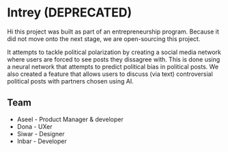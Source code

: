 # Intrey (DEPRECATED)

Hi this project was built as part of an entrepreneurship program.
Because it did not move onto the next stage, we are open-sourcing this project. 


It attempts to tackle political polarization by creating a social media network where users are forced to see posts they dissagree with. This is done using a neural network that attempts to predict political bias in political posts. We also created a feature that allows users to discuss (via text) controversial political posts with partners chosen using AI. 

## Team
* Aseel - Product Manager & developer
* Dona - UXer
* Siwar - Designer
* Inbar - Developer